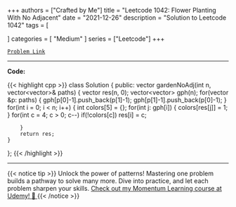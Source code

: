 
+++
authors = ["Crafted by Me"]
title = "Leetcode 1042: Flower Planting With No Adjacent"
date = "2021-12-26"
description = "Solution to Leetcode 1042"
tags = [
    
]
categories = [
    "Medium"
]
series = ["Leetcode"]
+++



[`Problem Link`](https://leetcode.com/problems/flower-planting-with-no-adjacent/description/)

---

**Code:**

{{< highlight cpp >}}
class Solution {
public:
    vector<int> gardenNoAdj(int n, vector<vector<int>>& paths) {
        vector<int> res(n, 0);
        vector<vector<int>> gph(n);
        for(vector<int> &p: paths) {
            gph[p[0]-1].push_back(p[1]-1);
            gph[p[1]-1].push_back(p[0]-1);
        }
        for(int i = 0; i < n; i++) {
            int colors[5] = {};
            for(int j: gph[i]) {
                colors[res[j]] = 1;
            }
            for(int c = 4; c > 0; c--)
                if(!colors[c])
                    res[i] = c;
            
        }
        return res;
    }
};
{{< /highlight >}}


---


{{< notice tip >}}
Unlock the power of patterns! Mastering one problem builds a pathway to solve many more. Dive into practice, and let each problem sharpen your skills. [Check out my Momentum Learning course at Udemy! 🚀 ](https://www.udemy.com/course/algorithms-and-data-structures-in-cpp/)
{{< /notice >}}

